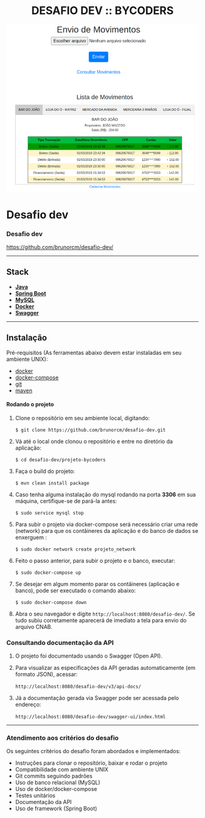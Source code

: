 <h1 align="center"> DESAFIO DEV :: BYCODERS </h1>

![Screenshot](https://github.com/brunorcm/desafio-dev/blob/main/imagens/cadastro.png)
![Screenshot](https://github.com/brunorcm/desafio-dev/blob/main/imagens/consulta.png)

# Desafio dev
### Desafio dev 

https://github.com/brunorcm/desafio-dev/

---

## Stack

- [**Java**](https://www.java.com/pt-BR/) 
- [**Spring Boot**](https://spring.io/projects/spring-boot) 
- [**MySQL**](https://www.mysql.com/) 
- [**Docker**](https://www.docker.com/) 
- [**Swagger**](https://swagger.io/specification/)

---

## Instalação

Pré-requisitos (As ferramentas abaixo devem estar instaladas em seu ambiente UNIX):

- [docker](https://www.docker.com/)
- [docker-compose](https://docs.docker.com/compose/)
- [git](https://git-scm.com/)
- [maven](https://maven.apache.org/)


#### Rodando o projeto


1. Clone o repositório em seu ambiente local, digitando:
    ```
    $ git clone https://github.com/brunorcm/desafio-dev.git
    ```
1. Vá até o local onde clonou o repositório e entre no diretório da aplicação:
    ```
    $ cd desafio-dev/projeto-bycoders 
    
    ```
1. Faça o build do projeto:
    ```
    $ mvn clean install package    
    
    ```
1. Caso tenha alguma instalação do mysql rodando na porta <b>3306</b> em sua máquina, certifique-se de pará-la antes:
     ```
    $ sudo service mysql stop
1. Para subir o projeto via docker-compose será necessário criar uma rede (network) para que os contâineres da aplicação e do banco de dados se enxerguem :
     ```
    $ sudo docker network create projeto_network
    
1. Feito o passo anterior, para subir o projeto e o banco, executar:
     ```
    $ sudo docker-compose up
    
1. Se desejar em algum momento parar os contâineres (aplicação e banco), pode ser executado o comando abaixo:
     ```
    $ sudo docker-compose down
    
    ```
1. Abra o seu navegador e digite `http://localhost:8080/desafio-dev/`. Se tudo subiu corretamente aparecerá de imediato a tela para envio do arquivo CNAB.


### Consultando documentação da API

1. O projeto foi documentado usando o Swagger (Open API).

1. Para visualizar as especificações da API geradas automaticamente (em formato JSON), acessar:

    
    `http://localhost:8080/desafio-dev/v3/api-docs/`
    
1. Já a documentação gerada via Swagger pode ser acessada pelo endereço:

    `http://localhost:8080/desafio-dev/swagger-ui/index.html`    

---

### Atendimento aos critérios do desafio

Os seguintes critérios do desafio foram abordados e implementados:
- Instruções para clonar o repositório, baixar e rodar o projeto
- Compatibilidade com ambiente UNIX
- Git commits seguindo padrões
- Uso de banco relacional (MySQL)
- Uso de docker/docker-compose
- Testes unitários
- Documentação da API 
- Uso de framework (Spring Boot)
  
